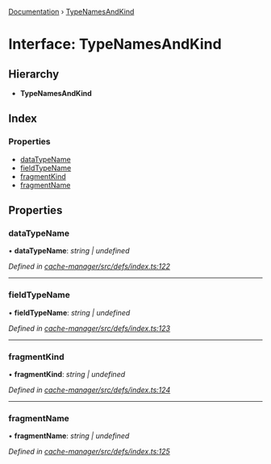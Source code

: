 [Documentation](../README.md) › [TypeNamesAndKind](typenamesandkind.md)

# Interface: TypeNamesAndKind

## Hierarchy

* **TypeNamesAndKind**

## Index

### Properties

* [dataTypeName](typenamesandkind.md#datatypename)
* [fieldTypeName](typenamesandkind.md#fieldtypename)
* [fragmentKind](typenamesandkind.md#fragmentkind)
* [fragmentName](typenamesandkind.md#fragmentname)

## Properties

###  dataTypeName

• **dataTypeName**: *string | undefined*

*Defined in [cache-manager/src/defs/index.ts:122](https://github.com/badbatch/graphql-box/blob/8ceb40cb/packages/cache-manager/src/defs/index.ts#L122)*

___

###  fieldTypeName

• **fieldTypeName**: *string | undefined*

*Defined in [cache-manager/src/defs/index.ts:123](https://github.com/badbatch/graphql-box/blob/8ceb40cb/packages/cache-manager/src/defs/index.ts#L123)*

___

###  fragmentKind

• **fragmentKind**: *string | undefined*

*Defined in [cache-manager/src/defs/index.ts:124](https://github.com/badbatch/graphql-box/blob/8ceb40cb/packages/cache-manager/src/defs/index.ts#L124)*

___

###  fragmentName

• **fragmentName**: *string | undefined*

*Defined in [cache-manager/src/defs/index.ts:125](https://github.com/badbatch/graphql-box/blob/8ceb40cb/packages/cache-manager/src/defs/index.ts#L125)*
